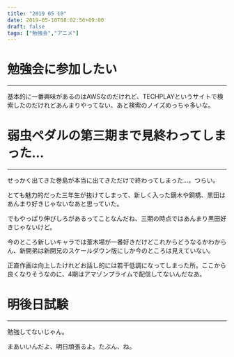 ```yaml
---
title: "2019 05 10"
date: 2019-05-10T08:02:56+09:00
draft: false
taga: ["勉強会","アニメ"]
---
```

# 勉強会に参加したい
---
基本的に一番興味があるのはAWSなのだけれど、TECHPLAYというサイトで検索したのだけれどあんまりやってない、あと検索のノイズめっちゃ多いな。

# 弱虫ペダルの第三期まで見終わってしまった…
---
せっかく出てきた巻島が本当に出てきただけで終わってしまった…。つらい。

とても魅力的だった三年生が抜けてしまって、新しく入った鏑木や銅橋、黒田はあんまり好きじゃないなあと思っていた。

でもやっぱり伸びしろがあるってことなんだね、三期の時点ではあんまり黒田好きじゃないけど。

今のところ新しいキャラでは葦木場が一番好きだけどこれからどうなるかわからん、新開弟は新開兄のスケールダウン版にしか今のところは見えていない。

正直作画は向上したけれどお話し的には若干低調になってしまった所。ここから良くなりそうなのに、4期はアマゾンプライムで配信してないんだなあ。

# 明後日試験
---
勉強してないじゃん。

まあいいんだよ、明日頑張るよ。たぶん、ね。